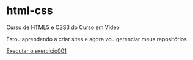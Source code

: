 # html-css
 Curso de HTML5 e CSS3 do Curso em Video

 Estou aprendendo a criar sites e agora vou gerenciar meus repositórios
 
<a href="https://lukaswrocha.github.io/html-css/exercicios/">Executar o exercicio001</a>
